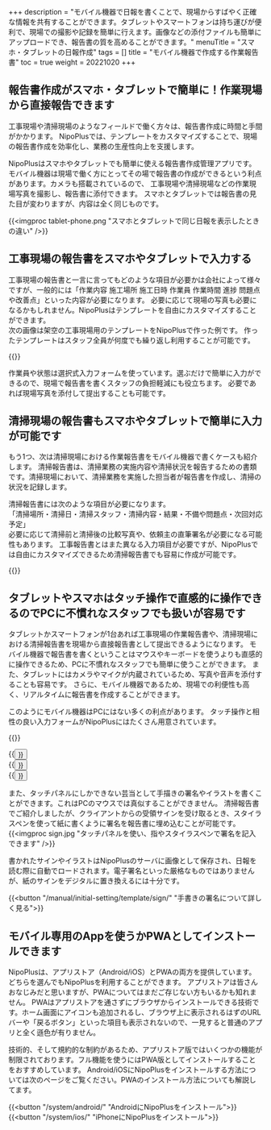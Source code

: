 +++
description = "モバイル機器で日報を書くことで、現場からすばやく正確な情報を共有することができます。タブレットやスマートフォンは持ち運びが便利で、現場での撮影や記録を簡単に行えます。画像などの添付ファイルも簡単にアップロードでき、報告書の質を高めることができます。"
menuTitle = "スマホ・タブレットの日報作成"
tags = []
title = "モバイル機器で作成する作業報告書"
toc = true
weight = 20221020
+++

## 報告書作成がスマホ・タブレットで簡単に！作業現場から直接報告できます

工事現場や清掃現場のようなフィールドで働く方々は、報告書作成に時間と手間がかかります。
NipoPlusでは、テンプレートをカスタマイズすることで、現場の報告書作成を効率化し、業務の生産性向上を支援します。

NipoPlusはスマホやタブレットでも簡単に使える報告書作成管理アプリです。
モバイル機器は現場で働く方にとってその場で報告書の作成ができるという利点があります。カメラも搭載されているので、
工事現場や清掃現場などの作業現場写真を撮影し、報告書に添付できます。
スマホとタブレットでは報告書の見た目が変わりますが、内容は全く同じものです。

{{<imgproc tablet-phone.png "スマホとタブレットで同じ日報を表示したときの違い" />}}


## 工事現場の報告書をスマホやタブレットで入力する

工事現場の報告書と一言に言ってもどのような項目が必要かは会社によって様々ですが、一般的には「作業内容 施工場所 施工日時 作業員 作業時間 進捗 問題点や改善点」といった内容が必要になります。
必要に応じて現場の写真も必要になるかもしれません。NipoPlusはテンプレートを自由にカスタマイズすることができます。  
次の画像は架空の工事現場用のテンプレートをNipoPlusで作った例です。
作ったテンプレートはスタッフ全員が何度でも繰り返し利用することが可能です。

{{<icatch filename="kouji" msg="架空の工事日報です 写真も添付可能" title="工事現場の報告書テンプレート" fontsize="30px" alice="here" >}}

作業員や状態は選択式入力フォームを使っています。選ぶだけで簡単に入力ができるので、現場で報告書を書くスタッフの負担軽減にも役立ちます。
必要であれば現場写真を添付して提出することも可能です。

## 清掃現場の報告書もスマホやタブレットで簡単に入力が可能です

もう1つ、次は清掃現場における作業報告書をモバイル機器で書くケースも紹介します。
清掃報告書は、清掃業務の実施内容や清掃状況を報告するための書類です。清掃現場において、清掃業務を実施した担当者が報告書を作成し、清掃の状況を記録します。  

清掃報告書には次のような項目が必要になります。  
「清掃場所・清掃日・清掃スタッフ・清掃内容・結果・不備や問題点・次回対応予定」  
必要に応じて清掃前と清掃後の比較写真や、依頼主の直筆署名が必要になる可能性もあります。
工事報告書とはまた異なる入力項目が必要ですが、NipoPlusでは自由にカスタマイズできるため清掃報告書でも容易に作成が可能です。


{{<icatch filename="clean" msg="清掃完了報告書の例 項目は自由に編集可" title="工事現場の報告書テンプレート" fontsize="30px" alice="here" >}}


## タブレットやスマホはタッチ操作で直感的に操作できるのでPCに不慣れなスタッフでも扱いが容易です

タブレットかスマートフォンが1台あれば工事現場の作業報告書や、清掃現場における清掃報告書を現場から直接報告書として提出できるようになります。
モバイル機器で報告書を書くということはマウスやキーボードを使うよりも直感的に操作できるため、PCに不慣れなスタッフでも簡単に使うことができます。
また、タブレットにはカメラやマイクが内蔵されているため、写真や音声を添付することも容易です。
さらに、モバイル機器であるため、現場での利便性も高く、リアルタイムに報告書を作成することができます。

このようにモバイル機器はPCにはない多くの利点があります。
タッチ操作と相性の良い入力フォームがNipoPlusにはたくさん用意されています。

{{<icatch filename="touch" msg="タップやスワイプ タッチパネルに最適" title="タップやスワイプなどスマートフォンに適した操作性を生かして日報を書く" fontsize="30px" alice="here" >}}


<div class="flexmain">
<div class="dp33">{{<button "/manual/initial-setting/template/step/" "スライダ入力">}}</div>
<div class="dp33">{{<button "/manual/initial-setting/template/rate/" "レート入力">}}</div>
<div class="dp33">{{<button "/manual/initial-setting/template/select/" "選択入力">}}</div>
</div>

また、タッチパネルにしかできない芸当として手描きの署名やイラストを書くことができます。これはPCのマウスでは真似することができません。
清掃報告書でご紹介しましたが、クライアントからの受領サインを受け取るとき、スタイラスペンを使って紙に書くように署名を報告書に埋め込むことが可能です。
{{<imgproc sign.jpg "タッチパネルを使い、指やスタイラスペンで署名を記入できます" />}}

書かれたサインやイラストはNipoPlusのサーバに画像として保存され、日報を読む際に自動でロードされます。電子署名といった厳格なものではありませんが、紙のサインをデジタルに置き換えるには十分です。

{{<button "/manual/initial-setting/template/sign/" "手書きの署名について詳しく見る">}}


## モバイル専用のAppを使うかPWAとしてインストールできます

NipoPlusは、アプリストア（Android/iOS）とPWAの両方を提供しています。どちらを選んでもNipoPlusを利用することができます。
アプリストアは皆さんおなじみだと思いますが、PWAについてはまだご存じない方もいるかも知れません。
PWAはアプリストアを通さずにブラウザからインストールできる技術です。ホーム画面にアイコンも追加されるし、ブラウザ上に表示されるはずのURLバーや「戻るボタン」といった項目も表示されないので、一見すると普通のアプリと全く遜色が有りません。

技術的、そして規約的な制約があるため、アプリストア版ではいくつかの機能が制限されております。フル機能を使うにはPWA版としてインストールすることをおすすめしています。
Android/iOSにNipoPlusをインストールする方法については次のページをご覧ください。PWAのインストール方法についても解説してます。

{{<button "/system/android/" "AndroidにNipoPlusをインストール">}}
{{<button "/system/ios/" "iPhoneにNipoPlusをインストール">}}


<!--
{{<button "/manual/initial-setting/template/picture/" "写真について詳しく見る">}}
{{<button "/manual/initial-setting/template/make/" "テンプレート作成">}}
{{<button "/tips/userfriendly/" "使いやすいテンプレートを作る">}}

-->